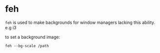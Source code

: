 # feh

`feh` is used to make backgrounds for window managers lacking this ability. e.g i3

to set a background image:

`feh --bg-scale /path`
